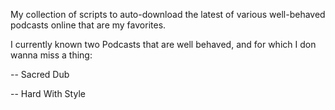 My collection of scripts to auto-download the latest of various well-behaved podcasts online that are my favorites.

I currently known two Podcasts that are well behaved, and for which I don wanna miss a thing:

-- Sacred Dub

-- Hard With Style
